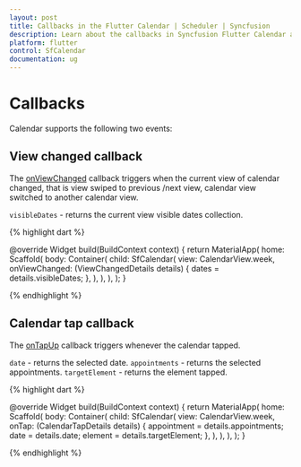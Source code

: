 ```yaml
---
layout: post
title: Callbacks in the Flutter Calendar | Scheduler | Syncfusion
description: Learn about the callbacks in Syncfusion Flutter Calendar and the return values and usage of the callbacks
platform: flutter
control: SfCalendar
documentation: ug
---
```


# Callbacks
Calendar supports the following two events:

## View changed callback

The [onViewChanged](https://pub.dev/documentation/syncfusion_flutter_calendar/latest/calendar/SfCalendar/onViewChanged.html) callback triggers when the current view of calendar changed, that is view swiped to previous /next view, calendar view switched to another calendar view.

`visibleDates` - returns the current view visible dates collection.

{% highlight dart %}

@override
Widget build(BuildContext context) {
  return MaterialApp(
    home: Scaffold(
      body: Container(
        child: SfCalendar(
          view: CalendarView.week,
          onViewChanged: (ViewChangedDetails details) {
            dates = details.visibleDates;
          },
        ),
      ),
    ),
  );
}

{% endhighlight %}

## Calendar tap callback

The [onTapUp](https://pub.dev/documentation/syncfusion_flutter_calendar/latest/calendar/SfCalendar/onTap.html) callback triggers whenever the calendar tapped.

`date` - returns the selected date.
`appointments` - returns the selected appointments.
`targetElement` - returns the element tapped.

{% highlight dart %}

@override
Widget build(BuildContext context) {
  return MaterialApp(
    home: Scaffold(
      body: Container(
        child: SfCalendar(
          view: CalendarView.week,
          onTap: (CalendarTapDetails details) {
            appointment = details.appointments;
            date = details.date;
            element = details.targetElement;
          },
        ),
      ),
    ),
  );
}

{% endhighlight %}

